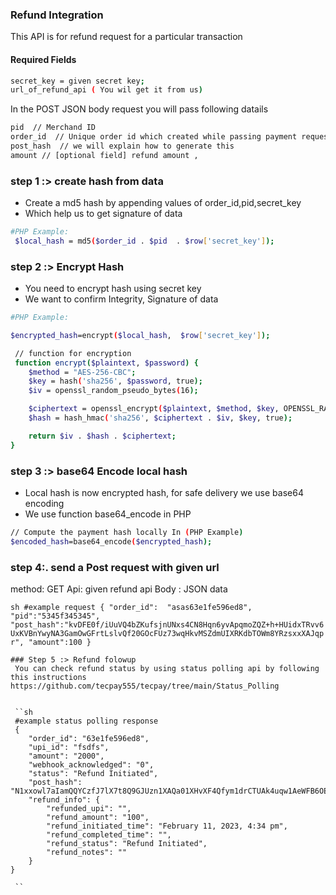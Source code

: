 ### Refund Integration 

This API is for refund request for a particular transaction

#### Required Fields
```sh
secret_key = given secret key;
url_of_refund_api ( You wil get it from us)
```
In the POST JSON body request you will pass following datails
```sh 
pid  // Merchand ID
order_id  // Unique order id which created while passing payment request
post_hash  // we will explain how to generate this
amount // [optional field] refund amount , 
```

### step 1 :> create hash from data
- Create a md5 hash by appending values of order_id,pid,secret_key
- Which help us to get signature of data

```sh
#PHP Example:
 $local_hash = md5($order_id . $pid  . $row['secret_key']);
```

### step 2 :> Encrypt Hash 
- You need to encrypt hash using secret key
- We want to confirm Integrity, Signature of data

```sh
#PHP Example:

$encrypted_hash=encrypt($local_hash,  $row['secret_key']);

 // function for encryption
 function encrypt($plaintext, $password) {
    $method = "AES-256-CBC";
    $key = hash('sha256', $password, true);
    $iv = openssl_random_pseudo_bytes(16);

    $ciphertext = openssl_encrypt($plaintext, $method, $key, OPENSSL_RAW_DATA, $iv);
    $hash = hash_hmac('sha256', $ciphertext . $iv, $key, true);

    return $iv . $hash . $ciphertext;
}
```


### step 3 :>  base64 Encode local hash
-  Local hash is now encrypted hash, for safe delivery we use base64 encoding
-  We use function base64_encode in PHP
```sh
// Compute the payment hash locally In (PHP Example)
$encoded_hash=base64_encode($encrypted_hash);   
```
### step 4:. send a Post request with given url

method: GET
Api: given refund api
Body : JSON data

``sh
#example request
{
  "order_id":  "asas63e1fe596ed8",
  "pid":"5345f345345",
  "post_hash":"kvDFE0f/iUuVQ4bZKufsjnUNxs4CN8Hqn6yvApqmoZQZ+h+HUidxTRvv6UxKVBnYwyNA3GamOwGFrtLslvQf20GOcFUz73wqHkvMSZdmUIXRKdbTOWm8YRzsxxXAJqpr",
  "amount":100
}
``
 
  
```
### Step 5 :> Refund folowup
 You can check refund status by using status polling api by following this instructions https://github.com/tecpay555/tecpay/tree/main/Status_Polling
 
 
 ``sh
 #example status polling response
 {
    "order_id": "63e1fe596ed8",
    "upi_id": "fsdfs",
    "amount": "2000",
    "webhook_acknowledged": "0",
    "status": "Refund Initiated",
    "post_hash": "N1xxowl7aIamQQYCzfJ7lX7t8Q9GJUzn1XAQa01XHvXF4Qfym1drCTUAk4uqw1AeWFB6OEqG5ttJy9PsVunu0rBaDrIChF7m8Qhp1Rp3GyO74d9E3+QxGl9sdQDsdf55opo",
    "refund_info": {
        "refunded_upi": "",
        "refund_amount": "100",
        "refund_initiated_time": "February 11, 2023, 4:34 pm",
        "refund_completed_time": "",
        "refund_status": "Refund Initiated",
        "refund_notes": ""
    }
}
 
 ``

